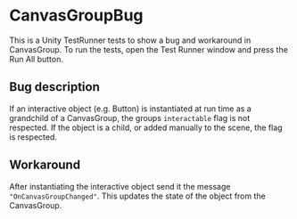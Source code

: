 # CanvasGroupBug

This is a Unity TestRunner tests to show a bug and workaround in CanvasGroup. To run the tests, open the Test Runner window and press the Run All button.

## Bug description

If an interactive object (e.g. Button) is instantiated at run time as a grandchild of a CanvasGroup, the groups `interactable` flag is not respected. If the object is a child, or added manually to the scene, the flag is respected.

## Workaround

After instantiating the interactive object send it the message `"OnCanvasGroupChanged"`. This updates the state of the object from the CanvasGroup.